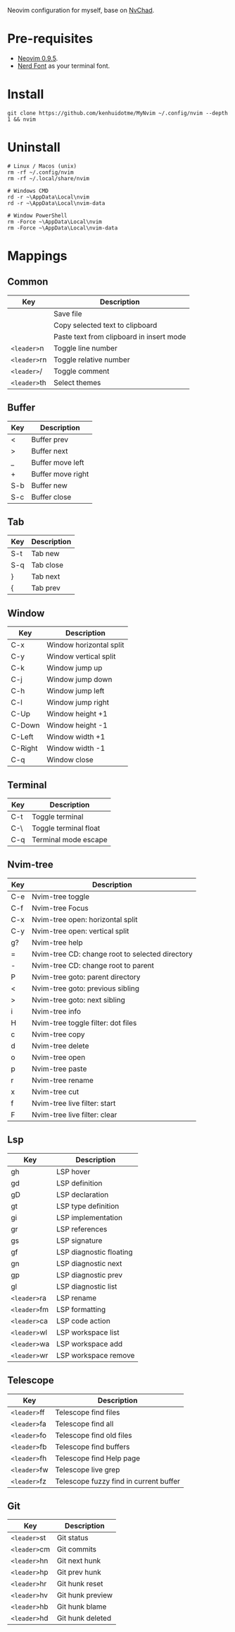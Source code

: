 Neovim configuration for myself, base on [NvChad](https://github.com/NvChad/NvChad).

# Pre-requisites

* [Neovim 0.9.5](https://github.com/neovim/neovim/releases/tag/v0.9.5).
* [Nerd Font](https://www.nerdfonts.com/) as your terminal font.

# Install

```shell
git clone https://github.com/kenhuidotme/MyNvim ~/.config/nvim --depth 1 && nvim
```

# Uninstall

```shell
# Linux / Macos (unix)
rm -rf ~/.config/nvim
rm -rf ~/.local/share/nvim

# Windows CMD
rd -r ~\AppData\Local\nvim
rd -r ~\AppData\Local\nvim-data

# Window PowerShell
rm -Force ~\AppData\Local\nvim
rm -Force ~\AppData\Local\nvim-data
```

# Mappings

## Common

| Key | Description |
| --- | --- |
| <C-s> | Save file |
| <C-c> | Copy selected text to clipboard |
| <C-v> | Paste text from clipboard in insert mode |
| `<leader>`n | Toggle line number |
| `<leader>`rn | Toggle relative number |
| `<leader>`/ | Toggle comment |
| `<leader>`th | Select themes |

## Buffer

| Key | Description |
| --- | --- |
| < | Buffer prev |
| > | Buffer next |
| _ | Buffer move left |
| + | Buffer move right |
| S-b | Buffer new |
| S-c | Buffer close |

## Tab

| Key | Description |
| --- | --- |
| S-t | Tab new |
| S-q | Tab close |
| } | Tab next |
| { | Tab prev |

## Window

| Key | Description |
| --- | --- |
| C-x | Window horizontal split |
| C-y | Window vertical split |
| C-k | Window jump up |
| C-j | Window jump down |
| C-h | Window jump left |
| C-l | Window jump right |
| C-Up | Window height +1 |
| C-Down | Window height -1 |
| C-Left | Window width +1 |
| C-Right | Window width -1 |
| C-q | Window close |

## Terminal

| Key | Description |
| --- | --- |
| C-t | Toggle terminal |
| C-\ | Toggle terminal float |
| C-q | Terminal mode escape |

## Nvim-tree

| Key | Description |
| --- | --- |
| C-e | Nvim-tree toggle |
| C-f | Nvim-tree Focus |
| C-x | Nvim-tree open: horizontal split |
| C-y | Nvim-tree open: vertical split |
| g? | Nvim-tree help |
| = | Nvim-tree CD: change root to selected directory |
| - | Nvim-tree CD: change root to parent |
| P | Nvim-tree goto: parent directory |
| < | Nvim-tree goto: previous sibling |
| > | Nvim-tree goto: next sibling |
| i | Nvim-tree info |
| H | Nvim-tree toggle filter: dot files |
| c | Nvim-tree copy |
| d | Nvim-tree delete |
| o | Nvim-tree open |
| p | Nvim-tree paste |
| r | Nvim-tree rename |
| x | Nvim-tree cut |
| f | Nvim-tree live filter: start |
| F | Nvim-tree live filter: clear |

## Lsp

| Key | Description |
| --- | --- |
| gh | LSP hover |
| gd | LSP definition |
| gD | LSP declaration |
| gt | LSP type definition |
| gi | LSP implementation |
| gr | LSP references |
| gs | LSP signature |
| gf | LSP diagnostic floating |
| gn | LSP diagnostic next |
| gp | LSP diagnostic prev |
| gl | LSP diagnostic list |
| `<leader>`ra | LSP rename |
| `<leader>`fm | LSP formatting |
| `<leader>`ca | LSP code action |
| `<leader>`wl | LSP workspace list |
| `<leader>`wa | LSP workspace add |
| `<leader>`wr | LSP workspace remove |

## Telescope

| Key | Description |
| --- | --- |
| `<leader>`ff | Telescope find files |
| `<leader>`fa | Telescope find all |
| `<leader>`fo | Telescope find old files |
| `<leader>`fb | Telescope find buffers |
| `<leader>`fh | Telescope find Help page |
| `<leader>`fw | Telescope live grep |
| `<leader>`fz | Telescope fuzzy find in current buffer |

## Git

| Key | Description |
| --- | --- |
| `<leader>`st | Git status |
| `<leader>`cm | Git commits |
| `<leader>`hn | Git next hunk |
| `<leader>`hp | Git prev hunk |
| `<leader>`hr | Git hunk reset |
| `<leader>`hv | Git hunk preview |
| `<leader>`hb | Git hunk blame |
| `<leader>`hd | Git hunk deleted |
